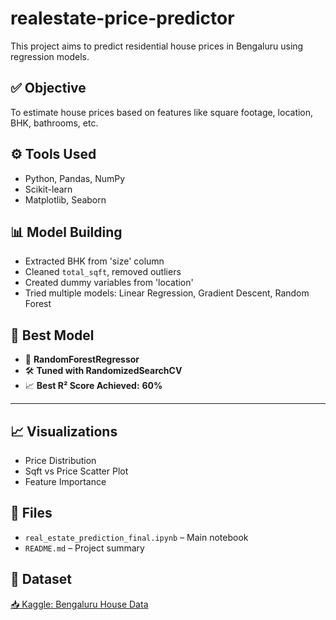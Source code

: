 # realestate-price-predictor
This project aims to predict residential house prices in Bengaluru using regression models.



## ✅ Objective
To estimate house prices based on features like square footage, location, BHK, bathrooms, etc.



## ⚙️ Tools Used
- Python, Pandas, NumPy
- Scikit-learn
- Matplotlib, Seaborn



## 📊 Model Building
- Extracted BHK from 'size' column
- Cleaned `total_sqft`, removed outliers
- Created dummy variables from 'location'
- Tried multiple models: Linear Regression, Gradient Descent, Random Forest



## 🧠 Best Model
- 🎯 **RandomForestRegressor**
- 🛠️ **Tuned with RandomizedSearchCV**
- 📈 **Best R² Score Achieved:** **60%**

---

## 📈 Visualizations
- Price Distribution
- Sqft vs Price Scatter Plot
- Feature Importance



## 📁 Files
- `real_estate_prediction_final.ipynb` – Main notebook
- `README.md` – Project summary



## 📂 Dataset
[📥 Kaggle: Bengaluru House Data](https://www.kaggle.com/datasets/amitabhajoy/bengaluru-house-price-data)
